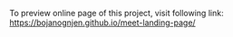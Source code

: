 To preview online page of this project, visit following link: https://bojanognjen.github.io/meet-landing-page/
